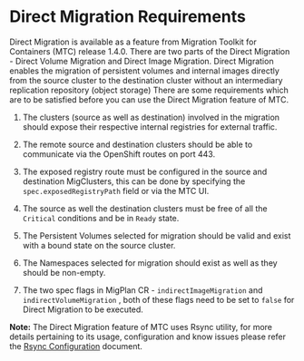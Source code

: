 # Direct Migration Requirements

Direct Migration is available as a feature from Migration Toolkit for Containers (MTC) release 1.4.0. There are two parts of the Direct Migration - Direct 
Volume Migration and Direct Image Migration. Direct Migration enables the migration of persistent volumes and internal
images directly from the source cluster to the destination cluster without an intermediary replication repository (object storage)
There are some requirements which are to be satisfied before you can use the Direct Migration feature of MTC.

1. The clusters (source as well as destination) involved in the migration should expose their respective internal registries
for external traffic.

2. The remote source and destination clusters should be able to communicate via the OpenShift routes on port 443.

3. The exposed registry route must be configured in the source and destination MigClusters, this can be done by specifying
the `spec.exposedRegistryPath` field or via the MTC UI.

4. The source as well the destination clusters must be free of all the `Critical` conditions and be in `Ready` state.

5. The Persistent Volumes selected for migration should be valid and exist with a bound state on the source cluster.

6. The Namespaces selected for migration should exist as well as they should be non-empty.

7. The two spec flags in MigPlan CR - `indirectImageMigration` and `indirectVolumeMigration` , both of these flags need to
be set to `false` for Direct Migration to be executed.

**Note:** The Direct Migration feature of MTC uses Rsync utility, for more details pertaining to its usage, configuration and
know issues please refer the [Rsync Configuration](usage/RsyncConfiguration.md) document.
